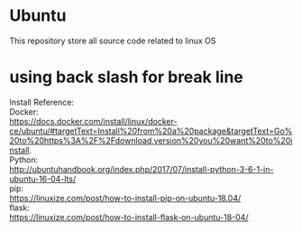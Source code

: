 # Ubuntu
This repository store all source code related to linux OS 
# using back slash for break line
Install Reference:  
Docker:  
https://docs.docker.com/install/linux/docker-ce/ubuntu/#targetText=Install%20from%20a%20package&targetText=Go%20to%20https%3A%2F%2Fdownload,version%20you%20want%20to%20install.  
Python:  
http://ubuntuhandbook.org/index.php/2017/07/install-python-3-6-1-in-ubuntu-16-04-lts/  
pip:  
https://linuxize.com/post/how-to-install-pip-on-ubuntu-18.04/  
flask:\
https://linuxize.com/post/how-to-install-flask-on-ubuntu-18-04/  
